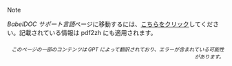 > [!NOTE]
> *BabelDOC サポート言語*ページに移動するには、[こちらをクリック](https://funstory-ai.github.io/BabelDOC/supported_languages/)してください。記載されている情報は pdf2zh にも適用されます。

<div align="right"> 
<h6><small>このページの一部のコンテンツは GPT によって翻訳されており、エラーが含まれている可能性があります。</small></h6>